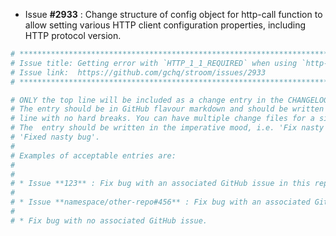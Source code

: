 * Issue **#2933** : Change structure of config object for http-call function to allow setting various HTTP client configuration properties, including HTTP protocol version.


```sh
# ********************************************************************************
# Issue title: Getting error with `HTTP_1_1_REQUIRED` when using `http-call` xslt func
# Issue link:  https://github.com/gchq/stroom/issues/2933
# ********************************************************************************

# ONLY the top line will be included as a change entry in the CHANGELOG.
# The entry should be in GitHub flavour markdown and should be written on a SINGLE
# line with no hard breaks. You can have multiple change files for a single GitHub issue.
# The  entry should be written in the imperative mood, i.e. 'Fix nasty bug' rather than
# 'Fixed nasty bug'.
#
# Examples of acceptable entries are:
#
#
# * Issue **123** : Fix bug with an associated GitHub issue in this repository
#
# * Issue **namespace/other-repo#456** : Fix bug with an associated GitHub issue in another repository
#
# * Fix bug with no associated GitHub issue.
```
